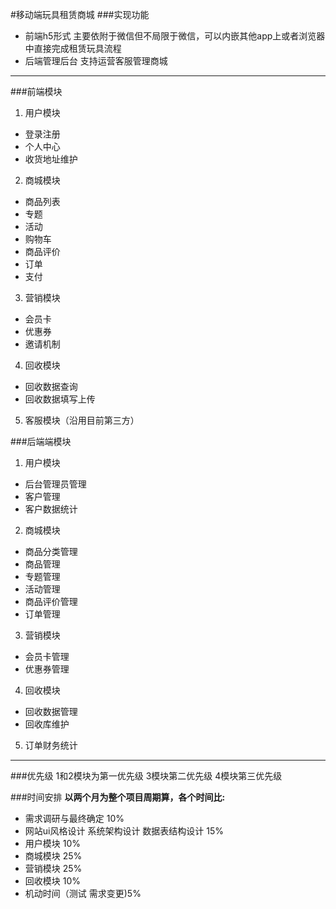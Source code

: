 #移动端玩具租赁商城 
###实现功能
* 前端h5形式 主要依附于微信但不局限于微信，可以内嵌其他app上或者浏览器中直接完成租赁玩具流程
* 后端管理后台 支持运营客服管理商城   

----
###前端模块
1. 用户模块 	
 * 登录注册   
 * 个人中心   
 * 收货地址维护   
2. 商城模块
 * 商品列表
 * 专题
 * 活动
 * 购物车
 * 商品评价
 * 订单
 * 支付
3. 营销模块
 * 会员卡
 * 优惠券
 * 邀请机制
4. 回收模块
 * 回收数据查询
 * 回收数据填写上传
5. 客服模块（沿用目前第三方）  

###后端端模块
1. 用户模块 	
 * 后台管理员管理  
 * 客户管理   
 * 客户数据统计   
2. 商城模块
 * 商品分类管理
 * 商品管理
 * 专题管理
 * 活动管理
 * 商品评价管理
 * 订单管理
3. 营销模块
 * 会员卡管理
 * 优惠券管理
4. 回收模块
 * 回收数据管理  
 * 回收库维护
5. 订单财务统计

----
###优先级
1和2模块为第一优先级  3模块第二优先级  4模块第三优先级

###时间安排
**以两个月为整个项目周期算，各个时间比:**
* 需求调研与最终确定 10% <br>
* 网站ui风格设计 系统架构设计 数据表结构设计 15%<br>
* 用户模块 10%<br>
* 商城模块 25%<br>
* 营销模块 25%<br>
* 回收模块 10%<br>
* 机动时间（测试 需求变更)5%


